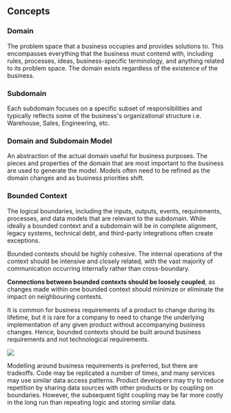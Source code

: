 ## Concepts

### Domain

The problem space that a business occupies and provides solutions to. This encompasses everything that the business must contend with, including rules, processes, ideas, business-specific terminology, and anything related to its problem space. The domain exists regardless of the existence of the business.

### Subdomain

Each subdomain focuses on a specific subset of responsibilities and typically reflects some of the business's organizational structure i.e. Warehouse, Sales, Engineering, etc.

### Domain and Subdomain Model

An abstraction of the actual domain useful for business purposes. The pieces and properties of the domain that are most important to the business are used to generate the model. Models often need to be refined as the domain changes and as business priorities shift.

### Bounded Context

The logical boundaries, including the inputs, outputs, events, requirements, processes, and data models that are relevant to the subdomain. While ideally a bounded context and a subdomain will be in complete alignment, legacy systems, technical debt, and third-party integrations often create exceptions.

Bounded contexts should be highly cohesive. The internal operations of the context should be intensive and closely related, with the vast majority of communication occurring internally rather than cross-boundary.

**Connections between bounded contexts should be loosely coupled**, as changes made within one bounded context should minimize or eliminate the impact on neighbouring contexts.

It is common for business requirements of a product to change during its lifetime, but it is rare for a company to need to change the underlying implementation of any given product without accompanying business changes. Hence, bounded contexts should be built around business requirements and not technological requirements.

<img src="./assets/bounded-contexts.png">

Modelling around business requirements is preferred, but there are tradeoffs. Code may be replicated a number of times, and many services may use similar data access patterns. Product developers may try to reduce repetition by sharing data sources with other products or by coupling on boundaries. However, the subsequent tight coupling may be far more costly in the long run than repeating logic and storing similar data.
